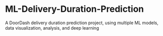 # ML-Delivery-Duration-Prediction
A DoorDash delivery duration prediction project, using multiple ML models, data visualization, analysis, and deep learning
